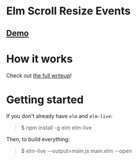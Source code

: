 # Elm Scroll Resize Events

## [Demo](https://lucamug.github.io/elm-tutorial-permutations-and-recursion/)

# How it works

Check out [the full writeup](https://medium.com/@l.mugnaini/tutorial-permutations-and-recursions-in-elm-ad15e2288567)!

# Getting started

If you don't already have `elm` and `elm-live`:

> $ npm install -g elm elm-live

Then, to build everything:

> $ elm-live --output=main.js main.elm --open
